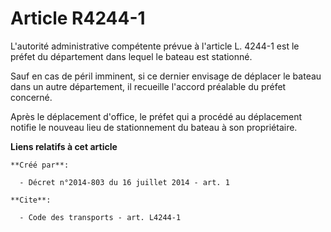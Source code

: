 # Article R4244-1

L'autorité administrative compétente prévue à l'article L. 4244-1 est le préfet du département dans lequel le bateau est
stationné. 

Sauf en cas de péril imminent, si ce dernier envisage de déplacer le bateau dans un autre département, il recueille l'accord
préalable du préfet concerné. 

Après le déplacement d'office, le préfet qui a procédé au déplacement notifie le nouveau lieu de stationnement du bateau à
son propriétaire.

**Liens relatifs à cet article**

	**Créé par**:

	  - Décret n°2014-803 du 16 juillet 2014 - art. 1

	**Cite**:

	  - Code des transports - art. L4244-1

